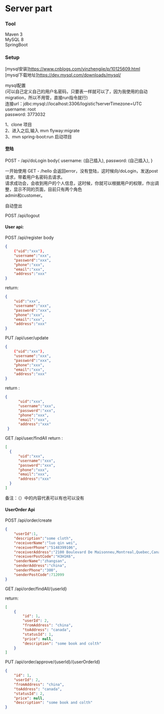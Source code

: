 # Server part
### Tool
Maven 3<br>
MySQL 8<br>
SpringBoot<br>

### Setup
[mysql安装]https://www.cnblogs.com/yinzhengjie/p/10125609.html<br>
[mysql下载地址]https://dev.mysql.com/downloads/mysql/<br>

mysql配置<br>(可以自己定义自己的用户名密码，只要表一样就可以了，因为我使用的自动migration，所以不用管，直接run指令就行)<br>
连接url：jdbc:mysql://localhost:3306/logistic?serverTimezone=UTC<br>
username: root<br>
password: 3773032<br>

1、clone 项目<br>
2、进入之后,输入 mvn flyway:migrate<br>
3、mvn spring-boot:run 启动项目

#### 登陆
POST - /api/doLogin 
body{
username: (自己插入),
password: (自己插入),
}

一开始使用 GET - /hello 会返回error，没有登陆，这时候向/doLogin，发送post请求，带着用户名密码去请求。<br>
请求成功会，会收到用户的个人信息，这时候，你就可以根据用户的权限，作出调整，显示不同的页面，目前只有两个角色<br>
admin和customer。

自动登出

POST /api/logout




#### User api:
POST /api/register
body
```json
{
    ("uid":"xxx"),
    "username":"xxx",
    "password":"xxx",
    "phone":"xxx",
    "email":"xxx",
    "address":"xxx"
}
```

return:
```json
{
    "uid":"xxx",
    "username":"xxx",
    "password":"xxx",
    "phone":"xxx",
    "email":"xxx",
    "address":"xxx"
}
```

PUT /api/user/update
```json
{
    ("uid":"xxx"),
    "username":"xxx",
    "password":"xxx",
    "phone":"xxx",
    "email":"xxx",
    "address":"xxx"
}
```

return : 
```json
{
      "uid":"xxx",
      "username":"xxx",
      "password":"xxx",
      "phone":"xxx",
      "email":"xxx",
      "address":"xxx"
 }
```


GET /api/user/findAll
return : 
```json
[
  {
      "uid":"xxx",
      "username":"xxx",
      "password":"xxx",
      "phone":"xxx",
      "email":"xxx",
      "address":"xxx"
  }
]
```

备注：（）中的内容代表可以有也可以没有

#### UserOrder Api
POST /api/order/create
```json
{
	"userId":1,
	"description":"some cloth",
	"receiverName":"luo qin wei",
	"receiverPhone":"5148399106",
	"receiverAddress":"2100 Boulevard De Maisonneu,Montreal,Quebec,Canada",
	"receiverPostCode":"H3H1K6",
	"senderName":"zhangsan",
	"senderAddress":"china",
	"senderPhone":"300",
	"senderPostCode":712099
}
```

GET /api/order/findAll/{userId}

return:
```json
[
    {
        "id": 1,
        "userId": 2,
        "fromAddress": "china",
        "toAddress": "canada",
        "statusId": 1,
        "price": null,
        "description": "some book and colth"
    }
]
```

PUT /api/order/approve/{userId}/{userOrderId}

```json
{
    "id": 1,
    "userId": 2,
    "fromAddress": "china",
    "toAddress": "canada",
    "statusId": 2,
    "price": null,
    "description": "some book and colth"
}
```
